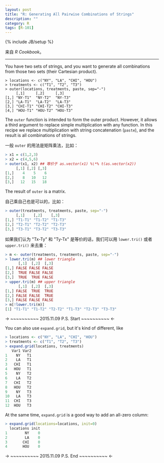 ```yaml
---
layout: post
title: "R: Generating All Pairwise Combinations of Strings"
description: ""
category: R
tags: [R-101]
---
```

{% include JB/setup %}

来自 _R Cookbook_。

-----

You have two sets of strings, and you want to generate all combinations from those two sets (their Cartesian product).

	> locations <- c("NY", "LA", "CHI", "HOU")
	> treatments <- c("T1", "T2", "T3")
	> outer(locations, treatments, paste, sep="-")
	     [,1]     [,2]     [,3]    
	[1,] "NY-T1"  "NY-T2"  "NY-T3"
	[2,] "LA-T1"  "LA-T2"  "LA-T3"
	[3,] "CHI-T1" "CHI-T2" "CHI-T3"
	[4,] "HOU-T1" "HOU-T2" "HOU-T3"

The `outer` function is intended to form the outer product. However, it allows a third argument to replace simple multiplication with any function. In this recipe we replace multiplication with string concatenation (`paste`), and the result is all combinations of strings.

一般 `outer` 的用法是矩阵乘法，比如：

```r
> x1 = c(1,2,3)
> x2 = c(4,5,6)
> outer(x1, x2) ## 等价于 as.vector(x1) %\*% t(as.vector(x2))
	 [,1] [,2] [,3]
[1,]    4    5    6
[2,]    8   10   12
[3,]   12   15   18
```

The result of `outer` is a matrix.

自己乘自己也是可以的，比如：

```r
> outer(treatments, treatments, paste, sep="-")
	 [,1]    [,2]    [,3]   
[1,] "T1-T1" "T1-T2" "T1-T3"
[2,] "T2-T1" "T2-T2" "T2-T3"
[3,] "T3-T1" "T3-T2" "T3-T3"
```

如果我们认为 "Tx-Ty" 和 "Ty-Tx" 是等价的话，我们可以用 `lower.tri()` 或者 `upper.tri()` 来去重：

```r
> m <- outer(treatments, treatments, paste, sep="-")
> lower.tri(m) ## lower triangle
	  [,1]  [,2]  [,3]
[1,] FALSE FALSE FALSE
[2,]  TRUE FALSE FALSE
[3,]  TRUE  TRUE FALSE
> upper.tri(m) ## upper triangle
	  [,1]  [,2]  [,3]
[1,] FALSE  TRUE  TRUE
[2,] FALSE FALSE  TRUE
[3,] FALSE FALSE FALSE
> m[!lower.tri(m)]
[1] "T1-T1" "T1-T2" "T2-T2" "T1-T3" "T2-T3" "T3-T3"
```

-> ~~~~~~~~~~ 2015.11.09 P.S. Start ~~~~~~~~~~ <-

You can also use `expand.grid`, but it's kind of different, like

```r
> locations <- c("NY", "LA", "CHI", "HOU")
> treatments <- c("T1", "T2", "T3")
> expand.grid(locations, treatments)
   Var1 Var2
1    NY   T1
2    LA   T1
3   CHI   T1
4   HOU   T1
5    NY   T2
6    LA   T2
7   CHI   T2
8   HOU   T2
9    NY   T3
10   LA   T3
11  CHI   T3
12  HOU   T3
```

At the same time, `expand.grid` is a good way to add an all-zero column:

```r
> expand.grid(locations=locations, init=0)
  locations init
1        NY    0
2        LA    0
3       CHI    0
4       HOU    0
```

-> ~~~~~~~~~~ 2015.11.09 P.S. End ~~~~~~~~~~ <-
